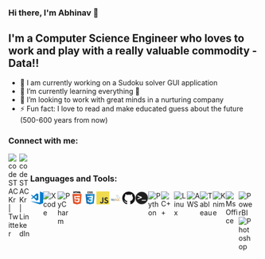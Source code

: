 ### Hi there, I'm Abhinav  👋


## I'm a Computer Science Engineer who loves to work and play with a really valuable commodity - Data!!

- 🔭 I am currently working on a Sudoku solver GUI application
- 🌱 I’m currently learning everything 🤣
- 👯 I’m looking to work with great minds in a nurturing company
- ⚡ Fun fact: I love to read and make educated guess about the future (500-600 years from now)


### Connect with me:

[<img align="left" alt="codeSTACKr | Twitter" width="22px" src="https://cdn.jsdelivr.net/npm/simple-icons@v3/icons/twitter.svg" />][twitter]
[<img align="left" alt="codeSTACKr | LinkedIn" width="22px" src="https://cdn.jsdelivr.net/npm/simple-icons@v3/icons/linkedin.svg" />][linkedin]

<br />

### Languages and Tools:





<img align="left" alt="Visual Studio Code" width="26px" src="https://raw.githubusercontent.com/github/explore/80688e429a7d4ef2fca1e82350fe8e3517d3494d/topics/visual-studio-code/visual-studio-code.png" />
<img align="left" alt="Xcode" width="29px" src="https://cdn3.iconfinder.com/data/icons/macosxstyle/macosxstyle_png/512/Xcode.png"/>
<img align="left" alt="PyCharm" width="26px" src="https://img.icons8.com/color/48/000000/pycharm.png"/>

<img align="left" alt="HTML5" width="26px" src="https://raw.githubusercontent.com/github/explore/80688e429a7d4ef2fca1e82350fe8e3517d3494d/topics/html/html.png" />
<img align="left" alt="CSS3" width="26px" src="https://raw.githubusercontent.com/github/explore/80688e429a7d4ef2fca1e82350fe8e3517d3494d/topics/css/css.png" />

<img align="left" alt="JavaScript" width="26px" src="https://raw.githubusercontent.com/github/explore/80688e429a7d4ef2fca1e82350fe8e3517d3494d/topics/javascript/javascript.png" />
<img align="left" alt="MySQL" width="26px" src="https://raw.githubusercontent.com/github/explore/80688e429a7d4ef2fca1e82350fe8e3517d3494d/topics/mysql/mysql.png" />
<img align="left" alt="GitHub" width="26px" src="https://raw.githubusercontent.com/github/explore/78df643247d429f6cc873026c0622819ad797942/topics/github/github.png" />
<img align="left" alt="Terminal" width="26px" src="https://raw.githubusercontent.com/github/explore/80688e429a7d4ef2fca1e82350fe8e3517d3494d/topics/terminal/terminal.png" />

<img align="left" alt="Python" width="26px" src="https://cdn4.iconfinder.com/data/icons/logos-and-brands/512/267_Python_logo-512.png"/>
<img align="left" alt="C++" width="26px" src="https://cdn3.iconfinder.com/data/icons/programming-16/512/programming_6_00001-2-512.png"/>
<img align="left" alt="Linux" width="26px" src="https://cdn3.iconfinder.com/data/icons/logos-brands-3/24/logo_brand_brands_logos_linux-512.png"/>
<img align="left" alt="AWS" width="26px" src="https://img.icons8.com/color/48/000000/amazon-web-services.png"/>

<img align="left" alt="Tableau" width="26px" src="https://cdn2.iconfinder.com/data/icons/mixd/512/3_tableau-512.png"/>
<img align="left" alt="Knime" width="26px" src="https://cdn.icon-icons.com/icons2/2148/PNG/512/knime_icon_132274.png" />
<img align="left" alt="MsOffice" width="26px" src="https://cdn3.iconfinder.com/data/icons/popular-services-brands-vol-2/512/microsoft-office-512.png" />
<img align="left" alt="PowerBI" width="29px" src="https://img.icons8.com/color/48/000000/power-bi.png"/>
<img align="left" alt="Photoshop" width="29px" src="https://cdn1.iconfinder.com/data/icons/designer-skills/128/photoshop-512.png"/>


<br />




[twitter]: https://twitter.com/Abhinav10472114
[linkedin]: www.linkedin.com/in/abhinavchaud
